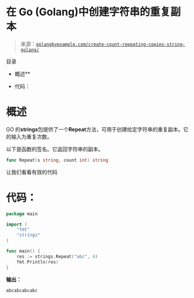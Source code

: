 <!--yml

分类：未分类

日期：2024-10-13 06:14:01

-->

# 在 Go (Golang)中创建字符串的重复副本

> 来源：[`golangbyexample.com/create-count-repeating-copies-string-golang/`](https://golangbyexample.com/create-count-repeating-copies-string-golang/)

目录

+   概述**

+   代码：

# **概述**

GO 的**strings**包提供了一个**Repeat**方法，可用于创建给定字符串的重复副本。它的输入为重复次数。

以下是函数的签名。它返回字符串的副本。

```go
func Repeat(s string, count int) string
```

让我们看看有效的代码

# **代码：**

```go
package main

import (
    "fmt"
    "strings"
)

func main() {
    res := strings.Repeat("abc", 4)
    fmt.Println(res)
}
```

**输出：**

```go
abcabcabcabc
```


